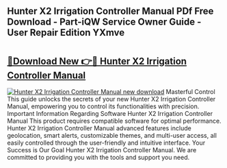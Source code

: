 ## Hunter X2 Irrigation Controller Manual PDf Free Download - Part-iQW Service Owner Guide - User Repair Edition YXmve

# <h2><a href="http://bc15302.oget.top/?id=Hunter+X2+Irrigation+Controller+Manual">🔗Download New 👉🔴 Hunter X2 Irrigation Controller Manual</a></h2>

[![Hunter X2 Irrigation Controller Manual new download](https://i.imgur.com/5g1atiW.png)](http://bc15302.oget.top/?id=Hunter+X2+Irrigation+Controller+Manual)
Masterful Control This guide unlocks the secrets of your new Hunter X2 Irrigation Controller Manual, empowering you to control its functionalities with precision. Important Information Regarding Software Hunter X2 Irrigation Controller Manual This product requires compatible software for optimal performance. Hunter X2 Irrigation Controller Manual advanced features include geolocation, smart alerts, customizable themes, and multi-user access, all easily controlled through the user-friendly and intuitive interface. Your Success is Our Goal Hunter X2 Irrigation Controller Manual. We are committed to providing you with the tools and support you need.
